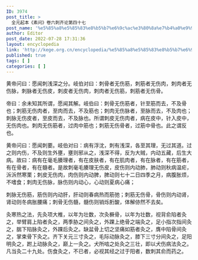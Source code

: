 ```yaml
---
ID: 3974
post_title: >
  全元起本《素问》卷六刺齐论第四十七
post_name: '%e5%85%a8%e5%85%83%e8%b5%b7%e6%9c%ac%e3%80%8a%e7%b4%a0%e9%97%ae%e3%80%8b%e5%8d%b7%e5%85%ad%e5%88%ba%e9%bd%90%e8%ae%ba%e7%ac%ac%e5%9b%9b%e5%8d%81%e4%b8%83'
author: Editor
post_date: 2022-07-28 17:31:36
layout: encyclopedia
link: 'http://kege.org.cn/encyclopedia/%e5%85%a8%e5%85%83%e8%b5%b7%e6%9c%ac%e3%80%8a%e7%b4%a0%e9%97%ae%e3%80%8b%e5%8d%b7%e5%85%ad%e5%88%ba%e9%bd%90%e8%ae%ba%e7%ac%ac%e5%9b%9b%e5%8d%81%e4%b8%83'
published: true
tags: [ ]
categories: [ ]
---
```

黄帝问曰：愿闻刺浅深之分。岐伯对曰：刺骨者无伤筋，刺筋者无伤肉，刺肉者无伤脉，刺脉者无伤皮，刺皮者无伤肉，刺肉者无伤筋，刺筋者无伤骨。

帝曰：余未知其所谓，愿闻其解。岐伯曰：刺骨无伤筋者，针至筋而去，不及骨也；刺筋无伤肉者，至肉而去，不及筋也；刺肉无伤脉者，至脉而去，不及肉也；刺脉无伤皮者，至皮而去，不及脉也。所谓刺皮无伤肉者，病在皮中，针入皮中，无伤肉也。刺肉无伤筋者，过肉中筋也；刺筋无伤骨者，过筋中骨也。此之谓反也。

黄帝问曰：愿闻刺要。岐伯对曰：病有浮沈，刺有浅深，各至其理，无过其道。过之则内伤，不及则生外壅，壅则邪从之，浅深不得，反为大贼，内动五藏，后生大病。故曰：病有在毫毛腠理者，有在皮肤者，有在肌肉者，有在脉者，有在筋者，有在骨者，有在髓者。是故刺毫毛腠理无伤皮，皮伤则内动肺，肺动则秋病温疟，泝泝然寒栗；刺皮无伤肉，肉伤则内动脾，脾动则七十二日四季之月，病腹胀烦，不嗜食；刺肉无伤脉，脉伤则内动心，心动则夏病心痛；

刺脉无伤筋，筋伤则内动肝，肝动则春病热而筋弛；刺筋无伤骨，骨伤则内动肾，肾动则冬病胀腰痛；刺骨无伤髓，髓伤则销烁胻酸，体解㑊然不去矣。

灸寒热之法，先灸项大椎，以年为壮数，次灸橛骨，以年为壮数，视背俞陷者灸之，举臂肩上陷者灸之，两季胁之间灸之，外踝上绝骨之端灸之，足小指次指间灸之，腨下陷脉灸之，外踝后灸之。缺盆骨上切之坚痛如筋者灸之，膺中陷骨间灸之，掌束骨下灸之。齐下关元三寸灸之，毛际动脉灸之，膝下三寸分间灸之，足阳明灸之，跗上动脉灸之，巅上一灸之。犬所啮之处灸之三壮，即以犬伤病法灸之。凡当灸二十九处。伤食灸之，不已者，必视其经之过于阳者，数刺其俞而药之。